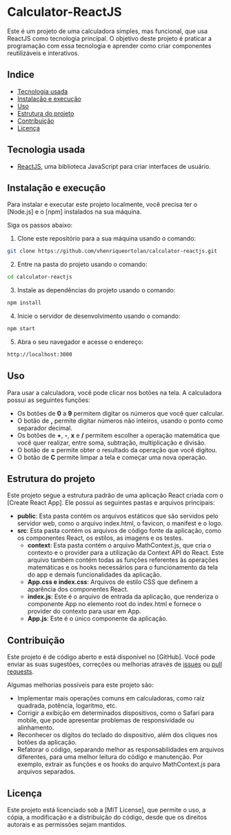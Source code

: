 # Calculator-ReactJS

Este é um projeto de uma calculadora simples, mas funcional, que usa ReactJS como tecnologia principal. O objetivo deste projeto é praticar a programação com essa tecnologia e aprender como criar componentes reutilizáveis e interativos.

## Indice

- [Tecnologia usada](#tecnologia-usada)
- [Instalação e execução](#instalação-e-execução)
- [Uso](#uso)
- [Estrutura do projeto](#estrutura-do-projeto)
- [Contribuição](#contribuição)
- [Licença](#licença)

## Tecnologia usada

- [ReactJS](https://react.dev/), uma biblioteca JavaScript para criar interfaces de usuário.

## Instalação e execução

Para instalar e executar este projeto localmente, você precisa ter o [Node.js] e o [npm] instalados na sua máquina.

Siga os passos abaixo:

1. Clone este repositório para a sua máquina usando o comando:

```bash
git clone https://github.com/vhenriqueortolan/calculator-reactjs.git
```

2. Entre na pasta do projeto usando o comando:

```bash
cd calculator-reactjs
```

3. Instale as dependências do projeto usando o comando:

```bash
npm install
```

4. Inicie o servidor de desenvolvimento usando o comando:

```bash
npm start
```

5. Abra o seu navegador e acesse o endereço:

```bash
http://localhost:3000
```

## Uso

Para usar a calculadora, você pode clicar nos botões na tela. A calculadora possui as seguintes funções:

- Os botões de **0** a **9** permitem digitar os números que você quer calcular.
- O botão de **,** permite digitar números não inteiros, usando o ponto como separador decimal.
- Os botões de **+**, **-**, **x** e **/** permitem escolher a operação matemática que você quer realizar, entre soma, subtração, multiplicação e divisão.
- O botão de **=** permite obter o resultado da operação que você digitou.
- O botão de **C** permite limpar a tela e começar uma nova operação.

## Estrutura do projeto

Este projeto segue a estrutura padrão de uma aplicação React criada com o [Create React App]. Ele possui as seguintes pastas e arquivos principais:

- **public**: Esta pasta contém os arquivos estáticos que são servidos pelo servidor web, como o arquivo index.html, o favicon, o manifest e o logo.
- **src**: Esta pasta contém os arquivos de código fonte da aplicação, como os componentes React, os estilos, as imagens e os testes.
  - **context**: Esta pasta contém o arquivo MathContext.js, que cria o contexto e o provider para a utilização da Context API do React. Este arquivo também contém todas as funções referentes às operações matemáticas e os hooks necessários para o funcionamento da tela do app e demais funcionalidades da aplicação.
  - **App.css e index.css**: Arquivos de estilo CSS que definem a aparência dos componentes React.
  - **index.js**: Este é o arquivo de entrada da aplicação, que renderiza o componente App no elemento root do index.html e fornece o provider do contexto para usar em App.
  - **App.js**: Este é o único componente da aplicação.

## Contribuição

Este projeto é de código aberto e está disponível no [GitHub]. Você pode enviar as suas sugestões, correções ou melhorias através de [issues](https://github.com/vhenriqueortolan/calculator-reactjs/issues) ou [pull requests](https://github.com/vhenriqueortolan/calculator-reactjs/pulls).

Algumas melhorias possíveis para este projeto são:

- Implementar mais operações comuns em calculadoras, como raiz quadrada, potência, logaritmo, etc.
- Corrigir a exibição em determinados dispositivos, como o Safari para mobile, que pode apresentar problemas de responsividade ou alinhamento.
- Reconhecer os dígitos do teclado do dispositivo, além dos cliques nos botões da aplicação.
- Refatorar o código, separando melhor as responsabilidades em arquivos diferentes, para uma melhor leitura do código e manutenção. Por exemplo, extrair as funções e os hooks do arquivo MathContext.js para arquivos separados.

## Licença

Este projeto está licenciado sob a [MIT License], que permite o uso, a cópia, a modificação e a distribuição do código, desde que os direitos autorais e as permissões sejam mantidos.
